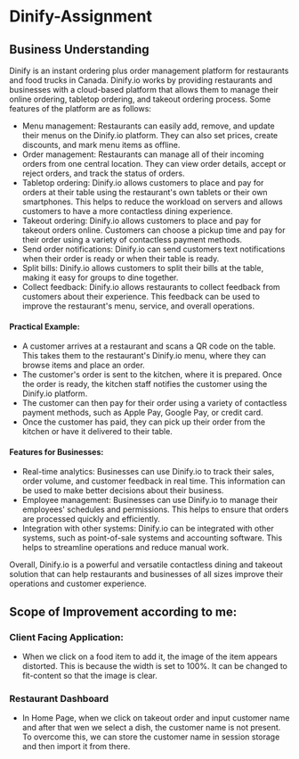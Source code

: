 # Dinify-Assignment

## Business Understanding
Dinify is an instant ordering plus order management platform for restaurants and food trucks in Canada. Dinify.io works by providing restaurants and businesses with a cloud-based platform that allows them to manage their online ordering, tabletop ordering, and takeout ordering process. Some features of the platform are as follows:
<ul>
  <li>
    Menu management: Restaurants can easily add, remove, and update their menus on the Dinify.io platform. They can also set prices, create discounts, and mark menu items as offline.</li>
  <li>Order management: Restaurants can manage all of their incoming orders from one central location. They can view order details, accept or reject orders, and track the status of orders.</li>
  <li>Tabletop ordering: Dinify.io allows customers to place and pay for orders at their table using the restaurant's own tablets or their own smartphones. This helps to reduce the workload on servers and allows   customers to have a more contactless dining experience.</li>
  <li>Takeout ordering: Dinify.io allows customers to place and pay for takeout orders online. Customers can choose a pickup time and pay for their order using a variety of contactless payment methods.</li>
  <li>Send order notifications: Dinify.io can send customers text notifications when their order is ready or when their table is ready.</li>
  <li>Split bills: Dinify.io allows customers to split their bills at the table, making it easy for groups to dine together.</li>
  <li>Collect feedback: Dinify.io allows restaurants to collect feedback from customers about their experience. This feedback can be used to improve the restaurant's menu, service, and overall operations.</li>
</ul>

#### Practical Example:
<ul>
  <li>A customer arrives at a restaurant and scans a QR code on the table. This takes them to the restaurant's Dinify.io menu, where they can browse items and place an order.</li>
  <li>The customer's order is sent to the kitchen, where it is prepared. Once the order is ready, the kitchen staff notifies the customer using the Dinify.io platform.</li>
  <li>The customer can then pay for their order using a variety of contactless payment methods, such as Apple Pay, Google Pay, or credit card.</li>
  <li>Once the customer has paid, they can pick up their order from the kitchen or have it delivered to their table.</li>
</ul>

#### Features for Businesses:
<ul>
  <li>Real-time analytics: Businesses can use Dinify.io to track their sales, order volume, and customer feedback in real time. This information can be used to make better decisions about their business.</li>
  <li>Employee management: Businesses can use Dinify.io to manage their employees' schedules and permissions. This helps to ensure that orders are processed quickly and efficiently.</li>
  <li>Integration with other systems: Dinify.io can be integrated with other systems, such as point-of-sale systems and accounting software. This helps to streamline operations and reduce manual work.</li>
</ul>
Overall, Dinify.io is a powerful and versatile contactless dining and takeout solution that can help restaurants and businesses of all sizes improve their operations and customer experience.

## Scope of Improvement according to me:

### Client Facing Application: 
<ul>
  <li>When we click on a food item to add it, the image of the item appears distorted. This is because the width is set to 100%. It can be changed to fit-content so that the image is clear.</li>
</ul>

### Restaurant Dashboard
<ul>
  <li>In Home Page, when we click on takeout order and input customer name and after that wen we select a dish, the customer name is not present. To overcome this, we can store the customer name in session storage and then import it from there.</li>
</ul>



